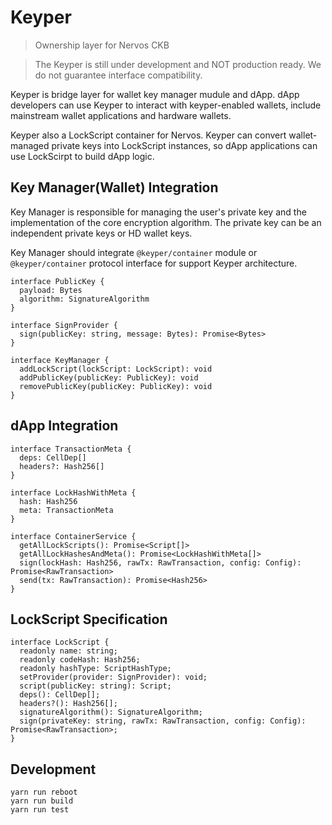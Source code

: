 Keyper
======

> Ownership layer for Nervos CKB

> The Keyper is still under development and NOT production ready. We do not guarantee interface compatibility.

Keyper is bridge layer for wallet key manager mudule and dApp. dApp developers can use Keyper to interact with keyper-enabled wallets, include mainstream wallet applications and hardware wallets.

Keyper also a LockScript container for Nervos. Keyper can convert wallet-managed private keys into LockScript instances, so dApp applications can use LockScirpt to build dApp logic.

## Key Manager(Wallet) Integration

Key Manager is responsible for managing the user's private key and the implementation of the core encryption algorithm. The private key can be an independent private keys or HD wallet keys.

Key Manager should integrate `@keyper/container` module or `@keyper/container` protocol interface for support Keyper architecture.

```
interface PublicKey {
  payload: Bytes
  algorithm: SignatureAlgorithm
}

interface SignProvider {
  sign(publicKey: string, message: Bytes): Promise<Bytes>
}

interface KeyManager {
  addLockScript(lockScript: LockScript): void
  addPublicKey(publicKey: PublicKey): void
  removePublicKey(publicKey: PublicKey): void
}
```

## dApp Integration

```
interface TransactionMeta {
  deps: CellDep[]
  headers?: Hash256[]
}

interface LockHashWithMeta {
  hash: Hash256
  meta: TransactionMeta
}

interface ContainerService {
  getAllLockScripts(): Promise<Script[]>
  getAllLockHashesAndMeta(): Promise<LockHashWithMeta[]>
  sign(lockHash: Hash256, rawTx: RawTransaction, config: Config): Promise<RawTransaction>
  send(tx: RawTransaction): Promise<Hash256>
}
```

## LockScript Specification

```
interface LockScript {
  readonly name: string;
  readonly codeHash: Hash256;
  readonly hashType: ScriptHashType;
  setProvider(provider: SignProvider): void;
  script(publicKey: string): Script;
  deps(): CellDep[];
  headers?(): Hash256[];
  signatureAlgorithm(): SignatureAlgorithm;
  sign(privateKey: string, rawTx: RawTransaction, config: Config): Promise<RawTransaction>;
}
```

## Development

```
yarn run reboot
yarn run build
yarn run test
```